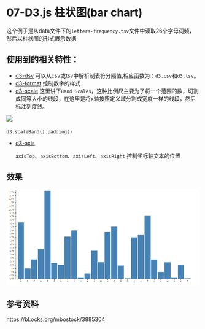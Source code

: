 # 07-D3.js 柱状图(bar chart)
这个例子是从data文件下的`letters-frequency.tsv`文件中读取26个字母词频，然后以柱状图的形式展示数据
## 使用到的相关特性：
- [d3-dsv](https://github.com/d3/d3-dsv)
可以从csv或tsv中解析制表符分隔值,相应函数为：`d3.csv`和`d3.tsv`。
- [d3-format](https://github.com/d3/d3-format)
控制数字的样式
- [d3-scale](https://github.com/d3/d3-scale)
这里讲下`Band Scales`，这种比例尺主要为了将一个范围的数，切割成同等大小的线段，在这里是将x轴按照定义域分割成宽度一样的线段，然后标注刻度线。

![](https://raw.githubusercontent.com/d3/d3-scale/master/img/band.png)

`d3.scaleBand().padding()`

- [d3-axis](https://github.com/d3/d3-axis)

  `axisTop`、`axisBottom`、`axisLeft`、`axisRight` 控制坐标轴文本的位置



## 效果

![](https://github.com/yanqiangmiffy/d3.js-tutorial/blob/master/assets/07-bar-chart.png)

## 参考资料
https://bl.ocks.org/mbostock/3885304